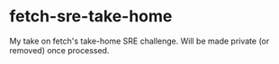 # fetch-sre-take-home
My take on fetch's take-home SRE challenge. Will be made private (or removed) once processed.
